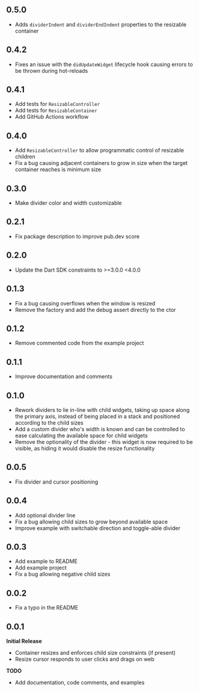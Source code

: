 ## 0.5.0

- Adds `dividerIndent` and `dividerEndIndent` properties to the resizable container

## 0.4.2

- Fixes an issue with the `didUpdateWidget` lifecycle hook causing errors to be thrown during hot-reloads

## 0.4.1

- Add tests for `ResizableController`
- Add tests for `ResizableContainer`
- Add GitHub Actions workflow

## 0.4.0

- Add `ResizableController` to allow programmatic control of resizable children
- Fix a bug causing adjacent containers to grow in size when the target container reaches is minimum size

## 0.3.0

- Make divider color and width customizable

## 0.2.1

- Fix package description to improve pub.dev score

## 0.2.0

- Update the Dart SDK constraints to >=3.0.0 <4.0.0

## 0.1.3

- Fix a bug causing overflows when the window is resized
- Remove the factory and add the debug assert directly to the ctor

## 0.1.2

- Remove commented code from the example project

## 0.1.1

- Improve documentation and comments

## 0.1.0

- Rework dividers to lie in-line with child widgets, taking up space 
  along the primary axis, instead of being placed in a stack and positioned 
  according to the child sizes
- Add a custom divider who's width is known and can be controlled to ease 
  calculating the available space for child widgets
- Remove the optionality of the divider - this widget is now required to be 
  visible, as hiding it would disable the resize functionality

## 0.0.5

- Fix divider and cursor positioning

## 0.0.4

- Add optional divider line
- Fix a bug allowing child sizes to grow beyond available space
- Improve example with switchable direction and toggle-able divider

## 0.0.3

- Add example to README
- Add example project
- Fix a bug allowing negative child sizes

## 0.0.2

- Fix a typo in the README

## 0.0.1

**Initial Release**

  - Container resizes and enforces child size constraints (if present)
  - Resize cursor responds to user clicks and drags on web

**TODO**

  - Add documentation, code comments, and examples  

